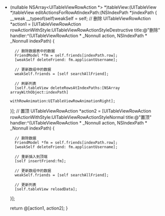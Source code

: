 
- (nullable NSArray<UITableViewRowAction *> *)tableView:(UITableView *)tableView editActionsForRowAtIndexPath:(NSIndexPath *)indexPath
{
    __weak __typeof(self)weakSelf = self;
    // 删除
    UITableViewRowAction *action1 = [UITableViewRowAction rowActionWithStyle:UITableViewRowActionStyleDestructive title:@"删除" handler:^(UITableViewRowAction * _Nonnull action, NSIndexPath * _Nonnull indexPath) {
        
        // 删除数据表中的数据
        FriendModel *fm = self.friends[indexPath.row];
        [weakSelf deleteFriend: fm.applicantUsername];
        
        // 更新数组中的数据
        weakSelf.friends = [self searchAllFriend];
        
        // 刷新列表
        [self.tableView deleteRowsAtIndexPaths:[NSArray arrayWithObject:indexPath]
                             withRowAnimation:UITableViewRowAnimationRight];
    }];
    // 置顶
    UITableViewRowAction *action2 = [UITableViewRowAction rowActionWithStyle:UITableViewRowActionStyleNormal title:@"置顶" handler:^(UITableViewRowAction * _Nonnull action, NSIndexPath * _Nonnull indexPath) {
        
        // 删除数据
        FriendModel *fm = self.friends[indexPath.row];
        [weakSelf deleteFriend: fm.applicantUsername];
        
        // 重新插入到顶端
        [self insertFriend:fm];
        
        // 更新数组中的数据
        weakSelf.friends = [self searchAllFriend];
        
        // 更新列表
        [self.tableView reloadData];
    }];
    
    return @[action1, action2];
}
